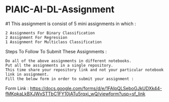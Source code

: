# PIAIC-AI-DL-Assignment


#1 This assignment is consist of 5 mini assignments in which :

    2 Assignments For Binary Classification
    2 Assignment For Regression
    1 Assignment For Multiclass Classification

Steps To Follow To Submit These Assignments :

    Do all of the above assignments in different notebooks.
    Put all the assignments in a single repository.
    This time share your repository link and not your particular notebook link in assignment.
    Fill the below form in order to submit your assignment :

Form Link : https://docs.google.com/forms/d/e/1FAIpQLSeboGJkUDXk44-fMKpkaLkBXJWxSTTbC1FY10jATu5rqxj_wQ/viewform?usp=sf_link
